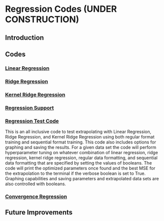 # Regression Codes (UNDER CONSTRUCTION)

## Introduction


## Codes 

### [Linear Regression](LinearRegression.py)

### [Ridge Regression](RidgeRegression.py)

### [Kernel Ridge Regression](KernelRidgeRegression.py)

### [Regression Support](RegressionSupport.py)

### [Regression Test Code](RegressionTestCode.py)

This is an all inclusive code to test extrapolating with Linear Regression, Ridge Regression, and Kernel Ridge Regression using both regular format training and sequential format training.  This code also includes options for graphing and saving the results.  For a given data set the code will perform hyperparameter tuning on whatever combination of linear regression, ridge regression, kernel ridge regression, regular data formatting, and sequential data formatting that are specified by setting the values of booleans.  The code will print the optimized parameters once found and the best MSE for the extrapolation to the terminal if the verbose boolean is set to True.  Graphing capabilities and saving parameters and extrapolated data sets are also controlled with booleans.

### [Convergence Regression](ConvergenceRegression.py)

## Future Improvements
